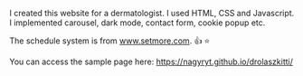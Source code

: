 I created this website for a dermatologist. 
I used HTML, CSS and Javascript.
I implemented carousel, dark mode, contact form, cookie popup etc. 

The schedule system is from www.setmore.com. :+1: :star:

You can access the sample page here: https://nagyryt.github.io/drolaszkitti/
